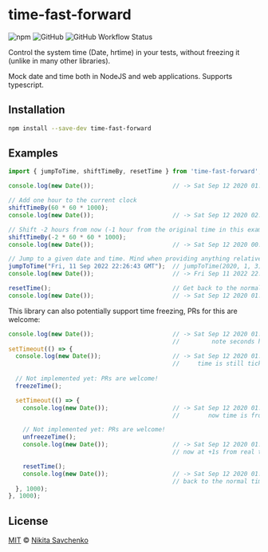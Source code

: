 # time-fast-forward

![npm](https://img.shields.io/npm/v/time-fast-forward)
![GitHub](https://img.shields.io/github/license/ZitRos/time-fast-forward)
![GitHub Workflow Status](https://img.shields.io/github/workflow/status/ZitRos/time-fast-forward/NPM%20package)

Control the system time (Date, hrtime) in your tests, without freezing it (unlike in many other libraries).

Mock date and time both in NodeJS and web applications. Supports typescript.

## Installation

```bash
npm install --save-dev time-fast-forward
```

## Examples

```ts
import { jumpToTime, shiftTimeBy, resetTime } from 'time-fast-forward';

console.log(new Date());                      // -> Sat Sep 12 2020 01:18:21

// Add one hour to the current clock
shiftTimeBy(60 * 60 * 1000);
console.log(new Date());                      // -> Sat Sep 12 2020 02:18:21

// Shift -2 hours from now (-1 hour from the original time in this example)
shiftTimeBy(-2 * 60 * 60 * 1000);
console.log(new Date());                      // -> Sat Sep 12 2020 00:18:21

// Jump to a given date and time. Mind when providing anything relative here
jumpToTime("Fri, 11 Sep 2022 22:26:43 GMT");  // jumpToTime(2020, 1, 3), etc
console.log(new Date());                      // -> Fri Sep 11 2022 22:26:43

resetTime();                                  // Get back to the normal time
console.log(new Date());                      // -> Sat Sep 12 2020 01:18:21
```

This library can also potentially support time freezing, PRs for this are welcome:

```ts
console.log(new Date());                      // -> Sat Sep 12 2020 01:18:21
                                              //         note seconds here ^
setTimeout(() => {
  console.log(new Date());                    // -> Sat Sep 12 2020 01:18:22
                                              //     time is still ticking ^
  
  // Not implemented yet: PRs are welcome!
  freezeTime();

  setTimeout(() => {
    console.log(new Date());                  // -> Sat Sep 12 2020 01:18:22
                                              //        now time is frozen ^

    // Not implemented yet: PRs are welcome!
    unfreezeTime();
    console.log(new Date());                  // -> Sat Sep 12 2020 01:18:22
                                              // now at +1s from real time ^

    resetTime();
    console.log(new Date());                  // -> Sat Sep 12 2020 01:18:21
                                              // back to the normal time!  ^
  }, 1000);
}, 1000);
```

## License

[MIT](LICENSE) © [Nikita Savchenko](https://nikita.tk)
